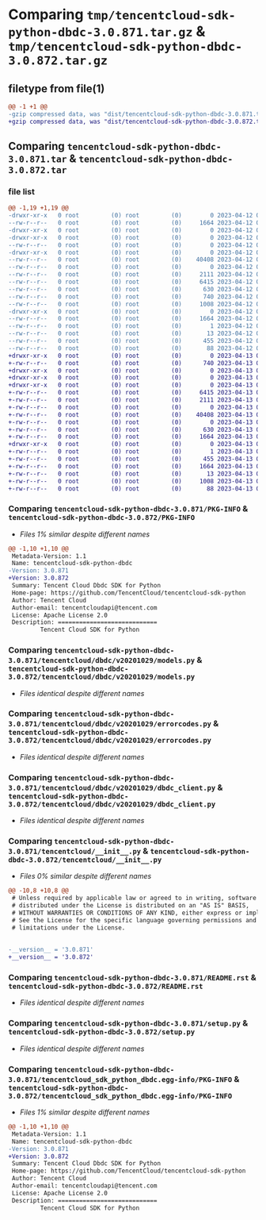 # Comparing `tmp/tencentcloud-sdk-python-dbdc-3.0.871.tar.gz` & `tmp/tencentcloud-sdk-python-dbdc-3.0.872.tar.gz`

## filetype from file(1)

```diff
@@ -1 +1 @@
-gzip compressed data, was "dist/tencentcloud-sdk-python-dbdc-3.0.871.tar", last modified: Wed Apr 12 00:22:23 2023, max compression
+gzip compressed data, was "dist/tencentcloud-sdk-python-dbdc-3.0.872.tar", last modified: Thu Apr 13 00:39:11 2023, max compression
```

## Comparing `tencentcloud-sdk-python-dbdc-3.0.871.tar` & `tencentcloud-sdk-python-dbdc-3.0.872.tar`

### file list

```diff
@@ -1,19 +1,19 @@
-drwxr-xr-x   0 root         (0) root         (0)        0 2023-04-12 00:22:23.000000 tencentcloud-sdk-python-dbdc-3.0.871/
--rw-r--r--   0 root         (0) root         (0)     1664 2023-04-12 00:22:23.000000 tencentcloud-sdk-python-dbdc-3.0.871/PKG-INFO
-drwxr-xr-x   0 root         (0) root         (0)        0 2023-04-12 00:22:23.000000 tencentcloud-sdk-python-dbdc-3.0.871/tencentcloud/
-drwxr-xr-x   0 root         (0) root         (0)        0 2023-04-12 00:22:23.000000 tencentcloud-sdk-python-dbdc-3.0.871/tencentcloud/dbdc/
--rw-r--r--   0 root         (0) root         (0)        0 2023-04-12 00:22:23.000000 tencentcloud-sdk-python-dbdc-3.0.871/tencentcloud/dbdc/__init__.py
-drwxr-xr-x   0 root         (0) root         (0)        0 2023-04-12 00:22:23.000000 tencentcloud-sdk-python-dbdc-3.0.871/tencentcloud/dbdc/v20201029/
--rw-r--r--   0 root         (0) root         (0)    40408 2023-04-12 00:22:23.000000 tencentcloud-sdk-python-dbdc-3.0.871/tencentcloud/dbdc/v20201029/models.py
--rw-r--r--   0 root         (0) root         (0)        0 2023-04-12 00:22:23.000000 tencentcloud-sdk-python-dbdc-3.0.871/tencentcloud/dbdc/v20201029/__init__.py
--rw-r--r--   0 root         (0) root         (0)     2111 2023-04-12 00:22:23.000000 tencentcloud-sdk-python-dbdc-3.0.871/tencentcloud/dbdc/v20201029/errorcodes.py
--rw-r--r--   0 root         (0) root         (0)     6415 2023-04-12 00:22:23.000000 tencentcloud-sdk-python-dbdc-3.0.871/tencentcloud/dbdc/v20201029/dbdc_client.py
--rw-r--r--   0 root         (0) root         (0)      630 2023-04-12 00:22:23.000000 tencentcloud-sdk-python-dbdc-3.0.871/tencentcloud/__init__.py
--rw-r--r--   0 root         (0) root         (0)      740 2023-04-12 00:22:23.000000 tencentcloud-sdk-python-dbdc-3.0.871/README.rst
--rw-r--r--   0 root         (0) root         (0)     1008 2023-04-12 00:22:23.000000 tencentcloud-sdk-python-dbdc-3.0.871/setup.py
-drwxr-xr-x   0 root         (0) root         (0)        0 2023-04-12 00:22:23.000000 tencentcloud-sdk-python-dbdc-3.0.871/tencentcloud_sdk_python_dbdc.egg-info/
--rw-r--r--   0 root         (0) root         (0)     1664 2023-04-12 00:22:23.000000 tencentcloud-sdk-python-dbdc-3.0.871/tencentcloud_sdk_python_dbdc.egg-info/PKG-INFO
--rw-r--r--   0 root         (0) root         (0)        1 2023-04-12 00:22:23.000000 tencentcloud-sdk-python-dbdc-3.0.871/tencentcloud_sdk_python_dbdc.egg-info/dependency_links.txt
--rw-r--r--   0 root         (0) root         (0)       13 2023-04-12 00:22:23.000000 tencentcloud-sdk-python-dbdc-3.0.871/tencentcloud_sdk_python_dbdc.egg-info/top_level.txt
--rw-r--r--   0 root         (0) root         (0)      455 2023-04-12 00:22:23.000000 tencentcloud-sdk-python-dbdc-3.0.871/tencentcloud_sdk_python_dbdc.egg-info/SOURCES.txt
--rw-r--r--   0 root         (0) root         (0)       88 2023-04-12 00:22:23.000000 tencentcloud-sdk-python-dbdc-3.0.871/setup.cfg
+drwxr-xr-x   0 root         (0) root         (0)        0 2023-04-13 00:39:11.000000 tencentcloud-sdk-python-dbdc-3.0.872/
+-rw-r--r--   0 root         (0) root         (0)      740 2023-04-13 00:39:10.000000 tencentcloud-sdk-python-dbdc-3.0.872/README.rst
+drwxr-xr-x   0 root         (0) root         (0)        0 2023-04-13 00:39:11.000000 tencentcloud-sdk-python-dbdc-3.0.872/tencentcloud/
+drwxr-xr-x   0 root         (0) root         (0)        0 2023-04-13 00:39:11.000000 tencentcloud-sdk-python-dbdc-3.0.872/tencentcloud/dbdc/
+drwxr-xr-x   0 root         (0) root         (0)        0 2023-04-13 00:39:11.000000 tencentcloud-sdk-python-dbdc-3.0.872/tencentcloud/dbdc/v20201029/
+-rw-r--r--   0 root         (0) root         (0)     6415 2023-04-13 00:39:10.000000 tencentcloud-sdk-python-dbdc-3.0.872/tencentcloud/dbdc/v20201029/dbdc_client.py
+-rw-r--r--   0 root         (0) root         (0)     2111 2023-04-13 00:39:10.000000 tencentcloud-sdk-python-dbdc-3.0.872/tencentcloud/dbdc/v20201029/errorcodes.py
+-rw-r--r--   0 root         (0) root         (0)        0 2023-04-13 00:39:10.000000 tencentcloud-sdk-python-dbdc-3.0.872/tencentcloud/dbdc/v20201029/__init__.py
+-rw-r--r--   0 root         (0) root         (0)    40408 2023-04-13 00:39:10.000000 tencentcloud-sdk-python-dbdc-3.0.872/tencentcloud/dbdc/v20201029/models.py
+-rw-r--r--   0 root         (0) root         (0)        0 2023-04-13 00:39:10.000000 tencentcloud-sdk-python-dbdc-3.0.872/tencentcloud/dbdc/__init__.py
+-rw-r--r--   0 root         (0) root         (0)      630 2023-04-13 00:39:10.000000 tencentcloud-sdk-python-dbdc-3.0.872/tencentcloud/__init__.py
+-rw-r--r--   0 root         (0) root         (0)     1664 2023-04-13 00:39:11.000000 tencentcloud-sdk-python-dbdc-3.0.872/PKG-INFO
+drwxr-xr-x   0 root         (0) root         (0)        0 2023-04-13 00:39:11.000000 tencentcloud-sdk-python-dbdc-3.0.872/tencentcloud_sdk_python_dbdc.egg-info/
+-rw-r--r--   0 root         (0) root         (0)        1 2023-04-13 00:39:11.000000 tencentcloud-sdk-python-dbdc-3.0.872/tencentcloud_sdk_python_dbdc.egg-info/dependency_links.txt
+-rw-r--r--   0 root         (0) root         (0)      455 2023-04-13 00:39:11.000000 tencentcloud-sdk-python-dbdc-3.0.872/tencentcloud_sdk_python_dbdc.egg-info/SOURCES.txt
+-rw-r--r--   0 root         (0) root         (0)     1664 2023-04-13 00:39:11.000000 tencentcloud-sdk-python-dbdc-3.0.872/tencentcloud_sdk_python_dbdc.egg-info/PKG-INFO
+-rw-r--r--   0 root         (0) root         (0)       13 2023-04-13 00:39:11.000000 tencentcloud-sdk-python-dbdc-3.0.872/tencentcloud_sdk_python_dbdc.egg-info/top_level.txt
+-rw-r--r--   0 root         (0) root         (0)     1008 2023-04-13 00:39:10.000000 tencentcloud-sdk-python-dbdc-3.0.872/setup.py
+-rw-r--r--   0 root         (0) root         (0)       88 2023-04-13 00:39:11.000000 tencentcloud-sdk-python-dbdc-3.0.872/setup.cfg
```

### Comparing `tencentcloud-sdk-python-dbdc-3.0.871/PKG-INFO` & `tencentcloud-sdk-python-dbdc-3.0.872/PKG-INFO`

 * *Files 1% similar despite different names*

```diff
@@ -1,10 +1,10 @@
 Metadata-Version: 1.1
 Name: tencentcloud-sdk-python-dbdc
-Version: 3.0.871
+Version: 3.0.872
 Summary: Tencent Cloud Dbdc SDK for Python
 Home-page: https://github.com/TencentCloud/tencentcloud-sdk-python
 Author: Tencent Cloud
 Author-email: tencentcloudapi@tencent.com
 License: Apache License 2.0
 Description: ============================
         Tencent Cloud SDK for Python
```

### Comparing `tencentcloud-sdk-python-dbdc-3.0.871/tencentcloud/dbdc/v20201029/models.py` & `tencentcloud-sdk-python-dbdc-3.0.872/tencentcloud/dbdc/v20201029/models.py`

 * *Files identical despite different names*

### Comparing `tencentcloud-sdk-python-dbdc-3.0.871/tencentcloud/dbdc/v20201029/errorcodes.py` & `tencentcloud-sdk-python-dbdc-3.0.872/tencentcloud/dbdc/v20201029/errorcodes.py`

 * *Files identical despite different names*

### Comparing `tencentcloud-sdk-python-dbdc-3.0.871/tencentcloud/dbdc/v20201029/dbdc_client.py` & `tencentcloud-sdk-python-dbdc-3.0.872/tencentcloud/dbdc/v20201029/dbdc_client.py`

 * *Files identical despite different names*

### Comparing `tencentcloud-sdk-python-dbdc-3.0.871/tencentcloud/__init__.py` & `tencentcloud-sdk-python-dbdc-3.0.872/tencentcloud/__init__.py`

 * *Files 0% similar despite different names*

```diff
@@ -10,8 +10,8 @@
 # Unless required by applicable law or agreed to in writing, software
 # distributed under the License is distributed on an "AS IS" BASIS,
 # WITHOUT WARRANTIES OR CONDITIONS OF ANY KIND, either express or implied.
 # See the License for the specific language governing permissions and
 # limitations under the License.
 
 
-__version__ = '3.0.871'
+__version__ = '3.0.872'
```

### Comparing `tencentcloud-sdk-python-dbdc-3.0.871/README.rst` & `tencentcloud-sdk-python-dbdc-3.0.872/README.rst`

 * *Files identical despite different names*

### Comparing `tencentcloud-sdk-python-dbdc-3.0.871/setup.py` & `tencentcloud-sdk-python-dbdc-3.0.872/setup.py`

 * *Files identical despite different names*

### Comparing `tencentcloud-sdk-python-dbdc-3.0.871/tencentcloud_sdk_python_dbdc.egg-info/PKG-INFO` & `tencentcloud-sdk-python-dbdc-3.0.872/tencentcloud_sdk_python_dbdc.egg-info/PKG-INFO`

 * *Files 1% similar despite different names*

```diff
@@ -1,10 +1,10 @@
 Metadata-Version: 1.1
 Name: tencentcloud-sdk-python-dbdc
-Version: 3.0.871
+Version: 3.0.872
 Summary: Tencent Cloud Dbdc SDK for Python
 Home-page: https://github.com/TencentCloud/tencentcloud-sdk-python
 Author: Tencent Cloud
 Author-email: tencentcloudapi@tencent.com
 License: Apache License 2.0
 Description: ============================
         Tencent Cloud SDK for Python
```

